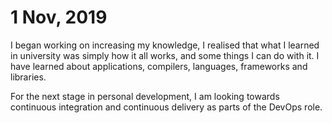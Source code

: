 # 1 Nov, 2019

   I began working on increasing my knowledge, I realised that what I learned in university was simply how it all works, and some things I can do with it. I have learned about applications, compilers, languages, frameworks and libraries.

   For the next stage in personal development, I am looking towards continuous integration and continuous delivery as parts of the DevOps role.
